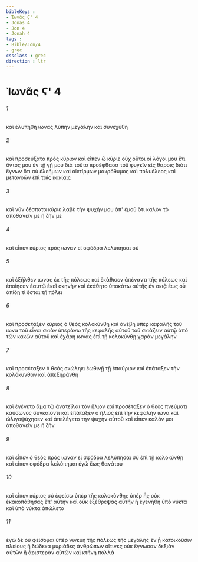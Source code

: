 ```yaml
---
bibleKeys : 
- Ἰωνᾶς Ϛ' 4
- Jonas 4
- Jon 4
- Jonah 4
tags : 
- Bible/Jon/4
- grec
cssclass : grec
direction : ltr
---
```


# Ἰωνᾶς Ϛ' 4

###### 1
καὶ ἐλυπήθη ιωνας λύπην μεγάλην καὶ συνεχύθη
###### 2
καὶ προσεύξατο πρὸς κύριον καὶ εἶπεν ὦ κύριε οὐχ οὗτοι οἱ λόγοι μου ἔτι ὄντος μου ἐν τῇ γῇ μου διὰ τοῦτο προέφθασα τοῦ φυγεῖν εἰς θαρσις διότι ἔγνων ὅτι σὺ ἐλεήμων καὶ οἰκτίρμων μακρόθυμος καὶ πολυέλεος καὶ μετανοῶν ἐπὶ ταῖς κακίαις
###### 3
καὶ νῦν δέσποτα κύριε λαβὲ τὴν ψυχήν μου ἀπ' ἐμοῦ ὅτι καλὸν τὸ ἀποθανεῖν με ἢ ζῆν με
###### 4
καὶ εἶπεν κύριος πρὸς ιωναν εἰ σφόδρα λελύπησαι σύ
###### 5
καὶ ἐξῆλθεν ιωνας ἐκ τῆς πόλεως καὶ ἐκάθισεν ἀπέναντι τῆς πόλεως καὶ ἐποίησεν ἑαυτῷ ἐκεῖ σκηνὴν καὶ ἐκάθητο ὑποκάτω αὐτῆς ἐν σκιᾷ ἕως οὗ ἀπίδῃ τί ἔσται τῇ πόλει
###### 6
καὶ προσέταξεν κύριος ὁ θεὸς κολοκύνθῃ καὶ ἀνέβη ὑπὲρ κεφαλῆς τοῦ ιωνα τοῦ εἶναι σκιὰν ὑπεράνω τῆς κεφαλῆς αὐτοῦ τοῦ σκιάζειν αὐτῷ ἀπὸ τῶν κακῶν αὐτοῦ καὶ ἐχάρη ιωνας ἐπὶ τῇ κολοκύνθῃ χαρὰν μεγάλην
###### 7
καὶ προσέταξεν ὁ θεὸς σκώληκι ἑωθινῇ τῇ ἐπαύριον καὶ ἐπάταξεν τὴν κολόκυνθαν καὶ ἀπεξηράνθη
###### 8
καὶ ἐγένετο ἅμα τῷ ἀνατεῖλαι τὸν ἥλιον καὶ προσέταξεν ὁ θεὸς πνεύματι καύσωνος συγκαίοντι καὶ ἐπάταξεν ὁ ἥλιος ἐπὶ τὴν κεφαλὴν ιωνα καὶ ὠλιγοψύχησεν καὶ ἀπελέγετο τὴν ψυχὴν αὐτοῦ καὶ εἶπεν καλόν μοι ἀποθανεῖν με ἢ ζῆν
###### 9
καὶ εἶπεν ὁ θεὸς πρὸς ιωναν εἰ σφόδρα λελύπησαι σὺ ἐπὶ τῇ κολοκύνθῃ καὶ εἶπεν σφόδρα λελύπημαι ἐγὼ ἕως θανάτου
###### 10
καὶ εἶπεν κύριος σὺ ἐφείσω ὑπὲρ τῆς κολοκύνθης ὑπὲρ ἧς οὐκ ἐκακοπάθησας ἐπ' αὐτὴν καὶ οὐκ ἐξέθρεψας αὐτήν ἣ ἐγενήθη ὑπὸ νύκτα καὶ ὑπὸ νύκτα ἀπώλετο
###### 11
ἐγὼ δὲ οὐ φείσομαι ὑπὲρ νινευη τῆς πόλεως τῆς μεγάλης ἐν ᾗ κατοικοῦσιν πλείους ἢ δώδεκα μυριάδες ἀνθρώπων οἵτινες οὐκ ἔγνωσαν δεξιὰν αὐτῶν ἢ ἀριστερὰν αὐτῶν καὶ κτήνη πολλά
